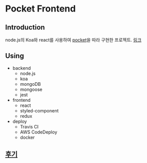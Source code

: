 # Pocket Frontend

## Introduction

node.js의 Koa와 react를 사용하여 [pocket](https://app.getpocket.com/)을 따라 구현한 프로젝트.
[링크](https://pocket.clroot.io)

## Using

- backend
  - node.js
  - koa
  - mongoDB
  - mongoose
  - jest
- frontend
  - react
  - styled-component
  - redux
- deploy
  - Travis CI
  - AWS CodeDeploy
  - docker

## [후기](https://clroot.io/1)
